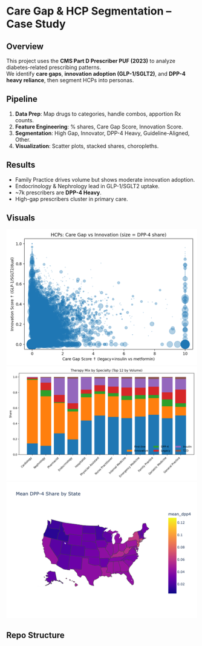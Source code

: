 # Care Gap & HCP Segmentation – Case Study

## Overview
This project uses the **CMS Part D Prescriber PUF (2023)** to analyze diabetes-related prescribing patterns.  
We identify **care gaps**, **innovation adoption (GLP-1/SGLT2)**, and **DPP-4 heavy reliance**, then segment HCPs into personas.

## Pipeline
1. **Data Prep**: Map drugs to categories, handle combos, apportion Rx counts.
2. **Feature Engineering**: % shares, Care Gap Score, Innovation Score.
3. **Segmentation**: High Gap, Innovator, DPP-4 Heavy, Guideline-Aligned, Other.
4. **Visualization**: Scatter plots, stacked shares, choropleths.

## Results
- Family Practice drives volume but shows moderate innovation adoption.
- Endocrinology & Nephrology lead in GLP-1/SGLT2 uptake.
- ~7k prescribers are **DPP-4 Heavy**.
- High-gap prescribers cluster in primary care.

## Visuals
![Scatter](reports/figures/scatter_gap_innov_dpp4.png)  
![Stacked Specialty](reports/figures/shares_by_specialty.png)  
![State Choropleth](reports/figures/state_dpp4.png)

## Repo Structure
